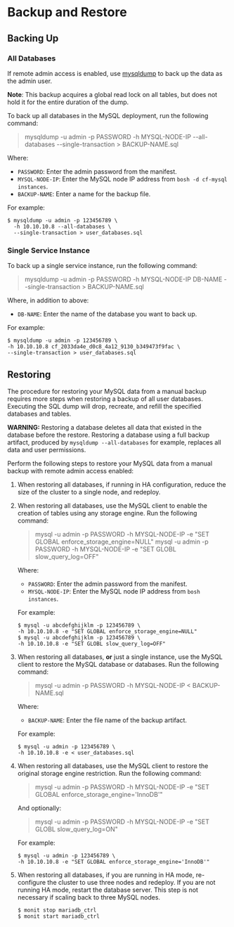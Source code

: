 # Backup and Restore

## Backing Up

### All Databases

If remote admin access is enabled, use [mysqldump](https://mariadb.com/kb/en/mariadb/mysqldump/) to back up the data as the admin user.

<p class="note"><strong>Note</strong>: This backup acquires a global read lock on all tables, but does not hold it for the entire duration of the dump.</p>

To back up all databases in the MySQL deployment, run the following command:

> mysqldump -u admin -p PASSWORD -h MYSQL-NODE-IP --all-databases --single-transaction > BACKUP-NAME.sql

Where:

* `PASSWORD`: Enter the admin password from the manifest.
* `MYSQL-NODE-IP`: Enter the MySQL node IP address from `bosh -d cf-mysql instances`.
* `BACKUP-NAME`: Enter a name for the backup file.

For example:
```
$ mysqldump -u admin -p 123456789 \
  -h 10.10.10.8 --all-databases \
  --single-transaction > user_databases.sql
```

### Single Service Instance

To back up a single service instance, run the following command:

> mysqldump -u admin -p PASSWORD -h MYSQL-NODE-IP DB-NAME --single-transaction > BACKUP-NAME.sql


Where, in addition to above:
* `DB-NAME`: Enter the name of the database you want to back up.

For example:
```
$ mysqldump -u admin -p 123456789 \
-h 10.10.10.8 cf_2033da4e_d0c8_4a12_9130_b349473f9fac \
--single-transaction > user_databases.sql
```

## Restoring

The procedure for restoring your MySQL data from a manual backup requires more steps when restoring a backup of all user databases. Executing the SQL dump will drop, recreate, and refill the specified databases and tables.

**WARNING:** Restoring a database deletes all data that existed in the database before the restore. Restoring a database using a full backup artifact, produced by <code>mysqldump --all-databases</code> for example, replaces all data and user permissions.

Perform the following steps to restore your MySQL data from a manual backup with remote admin access enabled:

1. When restoring all databases, if running in HA configuration, reduce the size of the cluster to a single node, and redeploy.
1. When restoring all databases, use the MySQL client to enable the creation of tables using any storage engine. Run the following command:
    > mysql -u admin -p PASSWORD -h MYSQL-NODE-IP -e "SET GLOBAL enforce_storage_engine=NULL"
    > mysql -u admin -p PASSWORD -h MYSQL-NODE-IP -e "SET GLOBL slow_query_log=OFF"

    Where:
    * `PASSWORD`: Enter the admin password from the manifest.
    * `MYSQL-NODE-IP`: Enter the MySQL node IP address from `bosh instances`.

    For example:
    ```
    $ mysql -u abcdefghijklm -p 123456789 \
    -h 10.10.10.8 -e "SET GLOBAL enforce_storage_engine=NULL"
    $ mysql -u abcdefghijklm -p 123456789 \
    -h 10.10.10.8 -e "SET GLOBL slow_query_log=OFF"
    ```

1. When restoring all databases, **or** just a single instance, use the MySQL client to restore the MySQL database or databases. Run the following command:

    > mysql -u admin -p PASSWORD -h MYSQL-NODE-IP < BACKUP-NAME.sql

    Where:
    * `BACKUP-NAME`: Enter the file name of the backup artifact.

    For example:
    ```
    $ mysql -u admin -p 123456789 \
    -h 10.10.10.8 -e < user_databases.sql
    ```

1. When restoring all databases, use the MySQL client to restore the original storage engine restriction. Run the following command:

    > mysql -u admin -p PASSWORD -h MYSQL-NODE-IP -e "SET GLOBAL enforce_storage_engine='InnoDB'"

    And optionally:
    > mysql -u admin -p PASSWORD -h MYSQL-NODE-IP -e "SET GLOBL slow_query_log=ON"

    For example:
    ```
    $ mysql -u admin -p 123456789 \
    -h 10.10.10.8 -e "SET GLOBAL enforce_storage_engine='InnoDB'"
    ```

1. When restoring all databases, if you are running in HA mode, re-configure the cluster to use three nodes and redeploy. If you are not running HA mode, restart the database server. This step is not necessary if scaling back to three MySQL nodes.
    ```
    $ monit stop mariadb_ctrl
    $ monit start mariadb_ctrl
    ```
